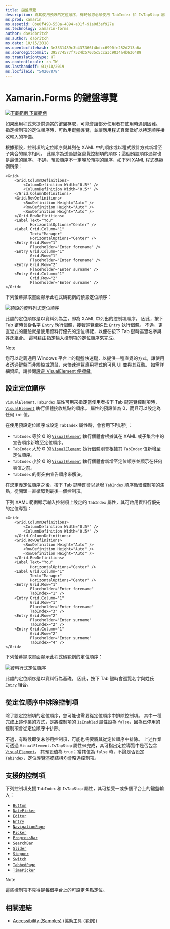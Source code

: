 ```yaml
---
title: 鍵盤導覽
description: 與其使用預設的定位順序，有時候您必須使用 TabIndex 和 IsTapStop 屬性的組合來指定定位順序以微調 UI。
ms.prod: xamarin
ms.assetid: 8be8f498-558a-4894-a01f-91a0d3ef927e
ms.technology: xamarin-forms
author: davidbritch
ms.author: dabritch
ms.date: 10/15/2018
ms.openlocfilehash: 3e3331489c3b437366f4bdcc6990fe282d213a6a
ms.sourcegitcommit: 395774577f7524b57035c5cca3c9034a4b636489
ms.translationtype: HT
ms.contentlocale: zh-TW
ms.lasthandoff: 01/10/2019
ms.locfileid: "54207878"
---
```

# <a name="keyboard-navigation-in-xamarinforms"></a>Xamarin.Forms 的鍵盤導覽

[![下載範例](~/media/shared/download.png) 下載範例](https://developer.xamarin.com/samples/xamarin-forms/UserInterface/Accessibility/)

如果應用程式未提供適當的鍵盤存取，可能會讓部分使用者在使用時遇到困難。 指定控制項的定位順序時，可啟用鍵盤導覽，並讓應用程式頁面做好以特定順序接收輸入的準備。

根據預設，控制項的定位順序與其列在 XAML 中的順序或以程式設計方式新增至子集合的順序相同。 此順序為透過鍵盤巡覽控制項的順序；這個預設順序通常也是最佳的順序。 不過，預設順序不一定等於預期的順序，如下列 XAML 程式碼範例所示：

```xaml
<Grid>
    <Grid.ColumnDefinitions>
        <ColumnDefinition Width="0.5*" />
        <ColumnDefinition Width="0.5*" />
    </Grid.ColumnDefinitions>
    <Grid.RowDefinitions>
        <RowDefinition Height="Auto" />
        <RowDefinition Height="Auto" />
        <RowDefinition Height="Auto" />
    </Grid.RowDefinitions>
    <Label Text="You"
           HorizontalOptions="Center" />
    <Label Grid.Column="1"
           Text="Manager"
           HorizontalOptions="Center" />
    <Entry Grid.Row="1"
           Placeholder="Enter forename" />
    <Entry Grid.Column="1"
           Grid.Row="1"
           Placeholder="Enter forename" />
    <Entry Grid.Row="2"
           Placeholder="Enter surname" />
    <Entry Grid.Column="1"
           Grid.Row="2"
           Placeholder="Enter surname" />
</Grid>
```

下列螢幕擷取畫面顯示此程式碼範例的預設定位順序：

![](keyboard-images/default-tab-order.png "預設的資料列式定位順序")

此處的定位順序是以資料列為主，即為 XAML 中列出的控制項順序。 因此，按下 Tab 鍵時會從名字 [`Entry`](xref:Xamarin.Forms.Entry) 執行個體，接著巡覽至姓氏 `Entry` 執行個體。 不過，更直覺式的體驗就是使用資料行優先的定位導覽，以便在按下 Tab 鍵時巡覽名字與姓氏組合。 這可藉由指定輸入控制項的定位順序來完成。

> [!NOTE]
> 您可以定義通用 Windows 平台上的鍵盤快速鍵，以提供一種直覺的方式，讓使用者透過鍵盤而非觸控或滑鼠，來快速巡覽應用程式的可見 UI 並與其互動。 如需詳細資訊，請參閱[設定 VisualElement 便捷鍵](~/xamarin-forms/platform/windows/visualelement-access-keys.md)。

## <a name="setting-the-tab-order"></a>設定定位順序

`VisualElement.TabIndex` 屬性可用來指定當使用者按下 Tab 鍵巡覽控制項時，[`VisualElement`](xref:Xamarin.Forms.VisualElement) 執行個體接收焦點的順序。 屬性的預設值為 0，而且可以設定為任何 `int` 值。

在使用預設定位順序或設定 `TabIndex` 屬性時，會套用下列規則：

 - `TabIndex` 等於 0 的 [`VisualElement`](xref:Xamarin.Forms.VisualElement) 執行個體會根據其在 XAML 或子集合中的宣告順序新增至定位順序。
 - `TabIndex` 大於 0 的 [`VisualElement`](xref:Xamarin.Forms.VisualElement) 執行個體則會根據其 `TabIndex` 值新增至定位順序。
 - `TabIndex` 小於 0 的 [`VisualElement`](xref:Xamarin.Forms.VisualElement) 執行個體會新增至定位順序並顯示在任何零值之前。
 - `TabIndex` 的衝突由宣告順序來解決。

在您定義定位順序之後，按下 Tab 鍵時即會以遞增 `TabIndex` 順序循環控制項的焦點，從開頭一直循環到最後一個控制項。

下列 XAML 範例顯示輸入控制項上設定的 `TabIndex` 屬性，其可啟用資料行優先的定位導覽：

```xaml
<Grid>
    <Grid.ColumnDefinitions>
        <ColumnDefinition Width="0.5*" />
        <ColumnDefinition Width="0.5*" />
    </Grid.ColumnDefinitions>
    <Grid.RowDefinitions>
        <RowDefinition Height="Auto" />
        <RowDefinition Height="Auto" />
        <RowDefinition Height="Auto" />
    </Grid.RowDefinitions>
    <Label Text="You"
           HorizontalOptions="Center" />
    <Label Grid.Column="1"
           Text="Manager"
           HorizontalOptions="Center" />
    <Entry Grid.Row="1"
           Placeholder="Enter forename"
           TabIndex="1" />
    <Entry Grid.Column="1"
           Grid.Row="1"
           Placeholder="Enter forename"
           TabIndex="3" />
    <Entry Grid.Row="2"
           Placeholder="Enter surname"
           TabIndex="2" />
    <Entry Grid.Column="1"
           Grid.Row="2"
           Placeholder="Enter surname"
           TabIndex="4" />
</Grid>
```

下列螢幕擷取畫面顯示此程式碼範例的定位順序：

![](keyboard-images/correct-tab-order.png "資料行式定位順序")

此處的定位順序是以資料行為基礎。 因此，按下 Tab 鍵時會巡覽名字與姓氏 [`Entry`](xref:Xamarin.Forms.Entry) 組合。

## <a name="excluding-controls-from-the-tab-order"></a>從定位順序中排除控制項

除了設定控制項的定位順序，您可能也需要從定位順序中排除控制項。 其中一種完成上述作業的方式，是將控制項的 [`IsEnabled`](xref:Xamarin.Forms.VisualElement) 屬性設為 `false`，因為已停用的控制項會從定位順序中排除。

不過，有時候即使未停用控制項，可能也需要將其從定位順序中排除。 上述作業可透過 `VisualElement.IsTapStop` 屬性來完成，其可指出定位導覽中是否包含 [`VisualElement`](xref:Xamarin.Forms.VisualElement)。 其預設值為 `true`；當其值為 `false` 時，不論是否設定 `TabIndex`，定位導覽基礎結構均會略過控制項。

## <a name="supported-controls"></a>支援的控制項

下列控制項支援 `TabIndex` 和 `IsTapStop` 屬性，其可接受一或多個平台上的鍵盤輸入：

- [`Button`](xref:Xamarin.Forms.Button)
- [`DatePicker`](xref:Xamarin.Forms.DatePicker)
- [`Editor`](xref:Xamarin.Forms.Editor)
- [`Entry`](xref:Xamarin.Forms.Entry)
- [`NavigationPage`](xref:Xamarin.Forms.NavigationPage)
- [`Picker`](xref:Xamarin.Forms.Picker)
- [`ProgressBar`](xref:Xamarin.Forms.ProgressBar)
- [`SearchBar`](xref:Xamarin.Forms.SearchBar)
- [`Slider`](xref:Xamarin.Forms.Slider)
- [`Stepper`](xref:Xamarin.Forms.Stepper)
- [`Switch`](xref:Xamarin.Forms.Switch)
- [`TabbedPage`](xref:Xamarin.Forms.TabbedPage)
- [`TimePicker`](xref:Xamarin.Forms.TimePicker)

> [!NOTE]
> 這些控制項不見得是每個平台上的可設定焦點定位。

## <a name="related-links"></a>相關連結

- [Accessibility (Samples)](https://developer.xamarin.com/samples/xamarin-forms/UserInterface/Accessibility/) (協助工具 (範例))

